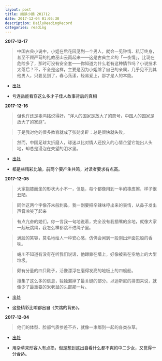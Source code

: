 ```yaml
---
layout: post
title: 阅读小摘 201712
date: 2017-12-04 01:05:30
description: DailyReadingRecord
categories: reading
---
```



**2017-12-17**

>中国古典小说中，小姐在后花园见到一个男人，就会一见钟情、私订终身，甚至不顾严苛的礼教巫山云雨起来——这是古典主义的「一夜情」，比现在危险多了，那时可没有安全套——你知道为什么老有这种情节吗？小说技术太落后？不，不全是这样，主要是因为小姐除了自己的亲属，几乎见不到其他男人，只要见到了，春心荡漾，轻易爱上，那才是人的本能。

* [出处](https://www.amazon.cn/%E6%88%91%E7%88%B1%E9%97%AE%E8%BF%9E%E5%B2%B3-1-%E8%BF%9E%E5%B2%B3/dp/B01N7FUOMC)

* 亏连岳能看穿这么多才子佳人故事背后的真相



**2017-12-16**

>但也许还是辜鸿铭说得好，“洋人的国家是放大了的商号，中国人的国家是放大了的家庭”。

>于是我对他的很多教育就成了张勋复辟：总是很快就失败。

>然而，中国足球太折磨人，球迷以比对情人还投入的心情企望它能出人头地，却总是浸泡在失望的泪水里。

* [出处](https://www.amazon.cn/三联生活周刊文丛·-生活圆桌-精选集-三联生活周刊编辑部/dp/B016XFG6A8)

* 都是些精彩比喻，前两个要产生共鸣，对读者要求有点高。



**2017-12-05**

>大家抱膝而坐的形状大小不一，但是，每个都像用到一半的橡皮擦，样子很丑陋。

>同伴这两个字像芥末般刺鼻，我一副要把辛辣味哼出来的表情，从鼻子发出声音冷笑了起来

>有点亢奋的她们，你一言我一句地说着，完全没有我插嘴的余地，就像大家一起玩跳绳，我怎么样都跳不进绳子里。

>满脸的笑容，莫名地给人一种安心感，仿佛会闻到一股刚出炉面包般的香味。

>蜷川不知道有没有在听我们说话，他蹲靠在墙上，好像被丢在空地上的大型垃圾。

>颇有分量的四只鞋子，活像漂浮在磨得发亮的地板上的四艘船。

>搜集了这么多的信息，独独漏掉了最关键的部分。以迪斯尼的拼图来说，就像少了最重要的米老鼠的头部那一片。

* [出处](https://book.douban.com/subject/6560641/)

* 这些精彩比喻都出自《欠踹的背影》。

**2017-12-04**

>他们的体型、脸部气质参差不齐，就像一束绑到一起的各类杂草。

* [出处](https://book.douban.com/subject/6560641/)

* 用杂草来形容人有点损，但是想到这出自看什么都不爽的中二少女，又觉得十分合适。

